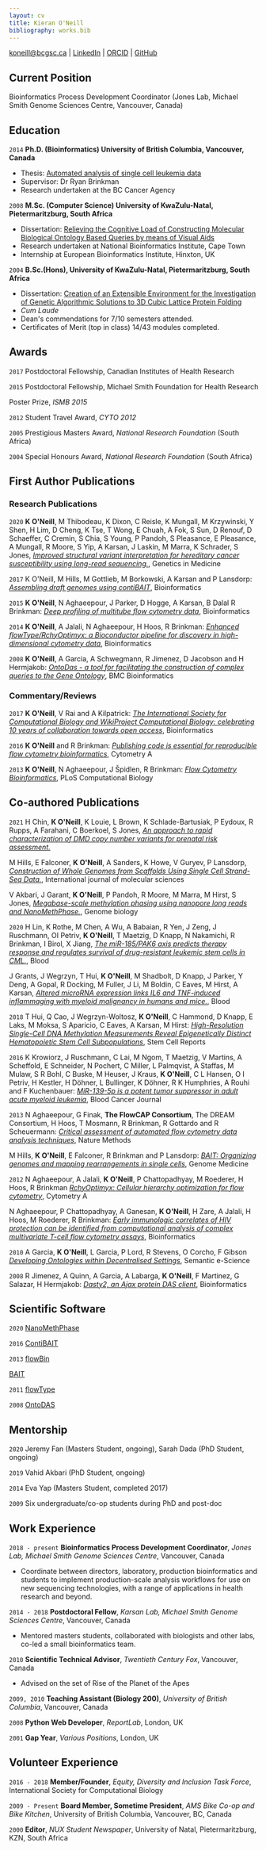 ```yaml
---
layout: cv
title: Kieran O'Neill
bibliography: works.bib
---
```



<div id="webaddress">
<div id="webcentred">
<a href="mailto:koneill@bcgsc.ca">koneill@bcgsc.ca</a>
| <a href="https://www.linkedin.com/in/oneillkza/">LinkedIn</a> | <a href="http://orcid.org/0000-0001-7609-5905">ORCID</a> | <a href="https://github.com/oneillkza">GitHub</a>
</div>
</div>


## Current Position
Bioinformatics Process Development Coordinator (Jones Lab, Michael Smith Genome Sciences Centre, Vancouver, Canada)


## Education

`2014`
__Ph.D. (Bioinformatics) University of British Columbia, Vancouver, Canada__ 

- Thesis: [Automated analysis of single cell leukemia data](https://open.library.ubc.ca/cIRcle/collections/ubctheses/24/items/1.0135595) 
- Supervisor: Dr Ryan Brinkman
- Research undertaken at the BC Cancer Agency

`2008`
__M.Sc. (Computer Science) University of KwaZulu-Natal, Pietermaritzburg, South Africa__

- Dissertation: [Relieving the Cognitive Load of Constructing Molecular Biological Ontology Based Queries by means of Visual Aids](http://publicationslist.org.s3.amazonaws.com/data/kierano/ref-5/Dissertation.pdf)
- Research undertaken at National Bioinformatics Institute, Cape Town
- Internship at European Bioinformatics Institute, Hinxton, UK


`2004`
__B.Sc.(Hons), University of KwaZulu-Natal, Pietermaritzburg, South Africa__

- Dissertation: [Creation of an Extensible Environment for the Investigation of Genetic Algorithmic Solutions to 3D Cubic Lattice Protein Folding](http://publicationslist.org.s3.amazonaws.com/data/kierano/ref-4/Dissertation.pdf)
- *Cum Laude*
- Dean's commendations for 7/10 semesters attended.
- Certificates of Merit (top in class) 14/43 modules completed.


## Awards

`2017`
Postdoctoral Fellowship, Canadian Institutes of Health Research

`2015`
Postdoctoral Fellowship, Michael Smith Foundation for Health Research

Poster Prize, *ISMB 2015*

`2012`
Student Travel Award, *CYTO 2012*

`2005`
Prestigious Masters Award, *National Research Foundation* (South Africa)

`2004`
Special Honours Award, *National Research Foundation* (South Africa)





## First Author Publications

<!-- A list is also available [online](http://scholar.google.co.uk/citations?user=LTOTl0YAAAAJ) -->

### Research Publications
`2020`
**K O'Neill**, M Thibodeau, K Dixon, C Reisle, K Mungall, M Krzywinski, Y Shen, H Lim, D Cheng, K Tse, T Wong, E Chuah, A Fok, S Sun, D Renouf, D Schaeffer, C Cremin, S Chia, S Young, P Pandoh, S Pleasance, E Pleasance, A Mungall, R Moore, S Yip, A Karsan, J Laskin, M Marra, K Schrader, S Jones, *[Improved structural variant interpretation for hereditary cancer susceptibility using long-read sequencing.](https://doi.org/10.1038/s41436-020-0880-8)*, Genetics in Medicine


`2017`
K O'Neill, M Hills, M Gottlieb, M Borkowski, A Karsan and P Lansdorp: *[Assembling draft genomes using contiBAIT](http://dx.doi.org/10.1093/bioinformatics/btx281)*, Bioinformatics

`2015`
**K O'Neill**, N Aghaeepour, J Parker, D Hogge, A Karsan, B Dalal R Brinkman: *[Deep profiling of multitube flow cytometry data](https://doi.org/10.1093/bioinformatics/btv008)*, Bioinformatics

`2014`
**K O'Neill**, A Jalali, N Aghaeepour, H Hoos, R Brinkman: *[Enhanced flowType/RchyOptimyx: a Bioconductor pipeline for discovery in high-dimensional cytometry data](https://doi.org/10.1093/bioinformatics/btt770)*, Bioinformatics

`2008`
**K O'Neill**, A Garcia, A Schwegmann, R Jimenez, D Jacobson and H Hermjakob: *[OntoDas - a tool for facilitating the construction of complex queries to the Gene Ontology](https://doi.org/10.1186/1471-2105-9-437)*, BMC Bioinformatics


### Commentary/Reviews

`2017`
**K O'Neill**, V Rai and A Kilpatrick: *[The International Society for Computational Biology and WikiProject Computational Biology: celebrating 10 years of collaboration towards open access](https://doi.org/10.1093/bioinformatics/btx388)*, Bioinformatics

`2016`
**K O'Neill** and R Brinkman: *[Publishing code is essential for reproducible flow cytometry bioinformatics](https://doi.org/10.1002/cyto.a.22805)*, Cytometry A

`2013`
**K O'Neill**, N Aghaeepour, J Špidlen, R Brinkman: *[Flow Cytometry Bioinformatics](https://doi.org/10.1371/journal.pcbi.1003365)*, PLoS Computational Biology


## Co-authored Publications 

`2021`
H Chin, **K O'Neill**, K Louie, L Brown, K Schlade-Bartusiak, P Eydoux, R Rupps, A Farahani, C Boerkoel, S Jones, *[An approach to rapid characterization of DMD copy number variants for prenatal risk assessment.](https://doi.org/10.1002/ajmg.a.62349)*

M Hills, E Falconer, **K O'Neill**, A Sanders, K Howe, V Guryev, P Lansdorp, *[Construction of Whole Genomes from Scaffolds Using Single Cell Strand-Seq Data.](https://doi.org/10.3390/ijms22073617)*, International journal of molecular sciences

V Akbari, J Garant, **K O'Neill**, P Pandoh, R Moore, M Marra, M Hirst, S Jones, *[Megabase-scale methylation phasing using nanopore long reads and NanoMethPhase.](https://doi.org/10.1186/s13059-021-02283-5)*, Genome biology

`2020`
H Lin, K Rothe, M Chen, A Wu, A Babaian, R Yen, J Zeng, J Ruschmann, OI Petriv, **K O'Neill**, T Maetzig, D Knapp, N Nakamichi, R Brinkman, I Birol, X Jiang, *[The miR-185/PAK6 axis predicts therapy response and regulates survival of drug-resistant leukemic stem cells in CML.](https://doi.org/10.1182/blood.2019003636)*, Blood

J Grants, J Wegrzyn, T Hui, **K O'Neill**, M Shadbolt, D Knapp, J Parker, Y Deng, A Gopal, R Docking, M Fuller, J Li, M Boldin, C Eaves, M Hirst, A Karsan, *[Altered microRNA expression links IL6 and TNF-induced inflammaging with myeloid malignancy in humans and mice.](https://doi.org/10.1182/blood.2019003105)*, Blood

`2018`
T Hui, Q Cao, J Wegrzyn-Woltosz, **K O'Neill**, C Hammond, D Knapp, E Laks, M Moksa, S Aparicio, C Eaves, A Karsan, M Hirst: *[High-Resolution Single-Cell DNA Methylation Measurements Reveal Epigenetically Distinct Hematopoietic Stem Cell Subpopulations](https://doi.org/10.1016/j.stemcr.2018.07.003)*, Stem Cell Reports

`2016`
K Krowiorz, J Ruschmann, C Lai, M Ngom, T Maetzig, V Martins, A Scheffold, E Schneider, N Pochert, C Miller, L Palmqvist, A Staffas, M Mulaw, S R Bohl, C Buske, M Heuser, J Kraus, **K O'Neill**, C L Hansen, O I Petriv, H Kestler, H Döhner, L Bullinger, K Döhner, R K Humphries, A Rouhi and F Kuchenbauer:   *[MiR-139-5p is a potent tumor suppressor in adult acute myeloid leukemia](https://doi.org/10.1038/bcj.2016.110)*, Blood Cancer Journal

`2013`
N Aghaeepour, G Finak, **The FlowCAP Consortium**, The DREAM Consortium, H Hoos, T Mosmann, R Brinkman, R Gottardo and R Scheuermann: *[Critical assessment of automated flow cytometry data analysis techniques](https://doi.org/10.1038/nmeth.2365)*, Nature Methods

M Hills, **K O'Neill**, E Falconer, R Brinkman and P Lansdorp: *[BAIT: Organizing genomes and mapping rearrangements in single cells](https://doi.org/10.1186/gm486)*, Genome Medicine

`2012`
N Aghaeepour, A Jalali,  **K O'Neill**, P Chattopadhyay,  M Roederer, H Hoos, R Brinkman *[RchyOptimyx: Cellular hierarchy optimization for flow cytometry](https://doi.org/10.1002/cyto.a.22209)*, Cytometry A

N Aghaeepour, P Chattopadhyay, A Ganesan, **K O'Neill**, H Zare, A Jalali, H Hoos, M Roederer, R Brinkman: *[Early immunologic correlates of HIV protection can be identified from computational analysis of complex multivariate T-cell flow cytometry assays](https://doi.org/10.1093/bioinformatics/bts082)*, Bioinformatics

`2010`
A Garcia, **K O'Neill**, L Garcia, P Lord, R Stevens, O Corcho, F Gibson *[Developing Ontologies within Decentralised Settings](https://doi.org/10.1007/978-1-4419-5908-9_4)*, Semantic e-Science

`2008`
R Jimenez, A Quinn, A Garcia, A Labarga, **K O'Neill**, F Martinez, G Salazar, H Hermjakob: *[Dasty2, an Ajax protein DAS client](https://doi.org/10.1093/bioinformatics/btn387)*, Bioinformatics


## Scientific Software 

`2020`
[NanoMethPhase](https://github.com/vahidAK/NanoMethPhase)

`2016`
[ContiBAIT](https://bioconductor.org/packages/release/bioc/html/contiBAIT.html)

`2013`
[flowBin](https://www.bioconductor.org/packages/release/bioc/html/flowBin.html)

[BAIT](https://sourceforge.net/projects/bait/)

`2011`
[flowType](https://www.bioconductor.org/packages/release/bioc/html/flowType.html)

`2008`
[OntoDAS](https://sourceforge.net/projects/ontodas/)


## Mentorship

`2020` Jeremy Fan (Masters Student, ongoing), Sarah Dada (PhD Student, ongoing)

`2019` Vahid Akbari (PhD Student, ongoing)

`2014` Eva Yap (Masters Student, completed 2017) 

`2009` Six undergraduate/co-op students during PhD and post-doc


## Work Experience 

`2018 - present`
__Bioinformatics Process Development Coordinator__, *Jones Lab, Michael Smith Genome Sciences Centre*, Vancouver, Canada

- Coordinate between directors, laboratory, production bioinformatics and students to implement production-scale analysis workflows for use on new sequencing technologies, with a range of applications in health research and beyond.

`2014 - 2018`
__Postdoctoral Fellow__, *Karsan Lab, Michael Smith Genome Sciences Centre*, Vancouver, Canada

- Mentored masters students, collaborated with biologists and other labs, co-led a small bioinformatics team.

`2010`
__Scientific Technical Advisor__, *Twentieth Century Fox*, Vancouver, Canada

- Advised on the set of Rise of the Planet of the Apes

`2009, 2010`
__Teaching Assistant (Biology 200)__, *University of British Columbia*, Vancouver, Canada

`2008`
__Python Web Developer__, *ReportLab*, London, UK

`2001`
__Gap Year__, *Various Positions*, London, UK 


## Volunteer Experience 

`2016 - 2018`
__Member/Founder__, *Equity, Diversity and Inclusion Task Force*, International Society for Computational Biology

`2009 - Present`
__Board Member, Sometime President__, *AMS Bike Co-op and Bike Kitchen*, University of British Columbia, Vancouver, BC, Canada

`2000`
__Editor__, *NUX Student Newspaper*, University of Natal, Pietermaritzburg, KZN, South Africa

<!-- ### Footer

Last updated: Oct 2018 -->


